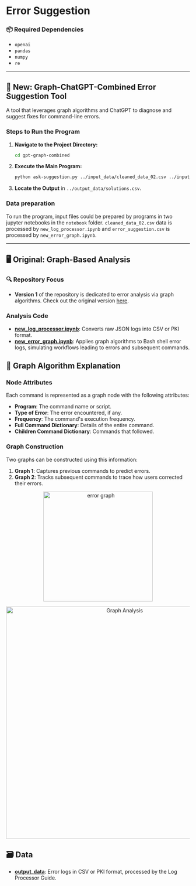 # **Error Suggestion**

### 📦 **Required Dependencies**
- `openai`
- `pandas`
- `numpy`
- `re`

---

## 🚀 **New: Graph-ChatGPT-Combined Error Suggestion Tool**
A tool that leverages graph algorithms and ChatGPT to diagnose and suggest fixes for command-line errors.

### **Steps to Run the Program**
1. **Navigate to the Project Directory:**
   ```bash
   cd gpt-graph-combined
   ```
2. **Execute the Main Program:**
   ```bash
   python ask-suggestion.py ../input_data/cleaned_data_02.csv ../input_data/error_suggestion.csv
   ```
3. **Locate the Output** in `../output_data/solutions.csv`.

### **Data preparation**
To run the program, input files could be prepared by programs in two jupyter notebooks in the `notebook` folder. `cleaned_data_02.csv` data is processed by `new_log_processor.ipynb` and `error_suggestion.csv` is processed by `new_error_graph.ipynb`.

---

## 🖥 **Original: Graph-Based Analysis**
### 🔍 **Repository Focus**
- **Version 1** of the repository is dedicated to error analysis via graph algorithms.
  Check out the original version [here](https://github.com/GuningShen/cyverse_error_analysis/tree/main).

### **Analysis Code**
- **[new_log_processor.ipynb](https://github.com/GuningShen/error-suggestion/blob/main/notebooks/new_log_processor.ipynb)**: Converts raw JSON logs into CSV or PKI format.
- **[new_error_graph.ipynb](https://github.com/GuningShen/error-suggestion/blob/main/notebooks/new_error_graph.ipynb)**: Applies graph algorithms to Bash shell error logs, simulating workflows leading to errors and subsequent commands.

## 🧮 **Graph Algorithm Explanation**
### **Node Attributes**
Each command is represented as a graph node with the following attributes:
- **Program**: The command name or script.
- **Type of Error**: The error encountered, if any.
- **Frequency**: The command's execution frequency.
- **Full Command Dictionary**: Details of the entire command.
- **Children Command Dictionary**: Commands that followed.

### **Graph Construction**
Two graphs can be constructed using this information:
1. **Graph 1**: Captures previous commands to predict errors.
2. **Graph 2**: Tracks subsequent commands to trace how users corrected their errors.

<p align="center">
  <img src="https://github.com/GuningShen/cyverse_error_analysis/assets/77816197/946d1f4f-7c17-48aa-aa10-65cbff4dcb1a" alt="error graph" width="300"/>
</p>

<p align="center">
  <img width="634" alt="Graph Analysis" src="https://github.com/GuningShen/cyverse_error_analysis/assets/77816197/48f2c937-74d3-4201-9ddc-f3c346d2c001">
</p>

## 🗃 **Data**
- **[output_data](https://github.com/GuningShen/error-suggestion/tree/main/output_data)**: Error logs in CSV or PKI format, processed by the Log Processor Guide.

